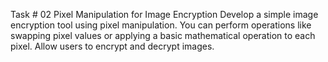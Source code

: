Task # 02
Pixel Manipulation for Image Encryption
Develop a simple image encryption tool using pixel manipulation. 
You can perform operations like swapping pixel values or 
applying a basic mathematical operation to each pixel. 
Allow users to encrypt and decrypt images.
